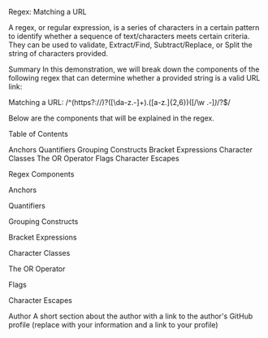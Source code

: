 Regex: Matching a URL 

A regex, or regular expression, is a series of characters in a certain pattern to identify whether a sequence of text/characters meets certain criteria. They can be used to validate,
Extract/Find, Subtract/Replace, or Split the string of characters provided.

Summary
In this demonstration, we will break down the components of the following regex that can determine whether a provided string is a valid URL link:

Matching a URL: /^(https?:\/\/)?([\da-z\.-]+)\.([a-z\.]{2,6})([\/\w \.-]*)*\/?$/

Below are the components that will be explained in the regex.

Table of Contents

Anchors
Quantifiers
Grouping Constructs
Bracket Expressions
Character Classes
The OR Operator
Flags
Character Escapes


Regex Components

Anchors



Quantifiers

Grouping Constructs

Bracket Expressions

Character Classes

The OR Operator

Flags

Character Escapes

Author
A short section about the author with a link to the author's GitHub profile (replace with your information and a link to your profile)